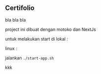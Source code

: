## Certifolio


bla bla bla


project ini dibuat dengan motoko dan NextJs


untuk melakukan start di lokal :


linux :


jalankan `./start-app.sh`

kkk
